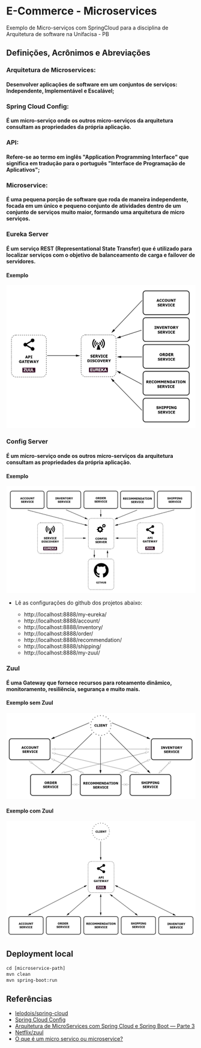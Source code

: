 # E-Commerce - Microservices

Exemplo de Micro-serviços com SpringCloud para a disciplina de Arquitetura de software na Unifacisa - PB

## Definições, Acrônimos e Abreviações

### Arquitetura de Microservices:

####  Desenvolver aplicações de software em um conjuntos de serviços: Independente, Implementável e Escalável;

### Spring Cloud Config: 

#### É um micro-serviço onde os outros micro-serviços da arquitetura consultam as propriedades da própria aplicação.

### API: 

#### Refere-se ao termo em inglês "Application Programming Interface" que significa em tradução para o português "Interface de Programação de Aplicativos";

### Microservice: 

#### É uma pequena porção de software que roda de maneira independente, focada em um único e pequeno conjunto de atividades dentro de um conjunto de serviços muito maior, formando uma arquitetura de micro serviços.


### Eureka Server

#### É um serviço REST (Representational State Transfer) que é utilizado para localizar serviços com o objetivo de balanceamento de carga e failover de servidores.

#### Exemplo

<p align="center">
<img src="https://github.com/mateus-lourenco/e-commerce-microservices/blob/developer/images/Eureka.png">
</p>

### Config Server

#### É um micro-serviço onde os outros micro-serviços da arquitetura consultam as propriedades da própria aplicação.

#### Exemplo

<p align="center">
<img src="https://github.com/mateus-lourenco/e-commerce-microservices/blob/developer/images/Config%20Server.png">
</p>

* Lê as configurações do github dos projetos abaixo:

  - http://localhost:8888/my-eureka/
  - http://localhost:8888/account/
  - http://localhost:8888/inventory/
  - http://localhost:8888/order/
  - http://localhost:8888/recommendation/
  - http://localhost:8888/shipping/
  - http://localhost:8888/my-zuul/

### Zuul

#### É uma Gateway que fornece recursos para roteamento dinâmico, monitoramento, resiliência, segurança e muito mais.

#### Exemplo sem Zuul

<p align="center">
<img src="https://github.com/mateus-lourenco/e-commerce-microservices/blob/developer/images/SemZuul.png">
</p>

#### Exemplo com Zuul

<p align="center">
<img src="https://github.com/mateus-lourenco/e-commerce-microservices/blob/developer/images/ComZuul.png">
</p>

## Deployment local

```
cd [microservice-path]
mvn clean
mvn spring-boot:run
```

## Referências

- [lelodois/spring-cloud](https://github.com/lelodois/spring-cloud)  
- [Spring Cloud Config](https://medium.com/dev-cave/spring-cloud-config-48e423446ed8#:~:text=Como%20funciona,as%20propriedades%20da%20pr%C3%B3pria%20aplica%C3%A7%C3%A3o.&text=L%C3%B3gico%20que%20n%C3%A3o%20seria%20muito,sem%20depend%C3%AAncias%20da%20m%C3%A1quina%20f%C3%ADsica.)  
- [Arquitetura de MicroServices com Spring Cloud e Spring Boot — Parte 3](https://coderef.com.br/arquitetura-de-microservices-com-spring-cloud-e-spring-boot-parte-3-b84b3dce13a0#:~:text=O%20Eureka%20%C3%A9%20um%20servi%C3%A7o,carga%20e%20failover%20de%20servidores.)  
- [Netflix/zuul](https://github.com/Netflix/zuul)  
- [O que é um micro servico ou microservice?](https://www.luiztools.com.br/post/o-que-e-um-micro-servico-ou-microservice/)  